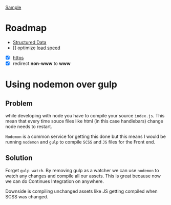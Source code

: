 [Sample](https://designbyatlas.com/)

# Roadmap

* [Structured Data](https://developers.google.com/search/docs/guides/intro-structured-data?visit_id=1-636232848729752989-3223931780&hl=en&rd=1)
* [] optimize [load speed](https://developers.google.com/speed/pagespeed/insights/?url=http%3A%2F%2Fwww.santiagojsosa.com%2F&tab=mobile)
* [x] [https](https://github.com/JrCs/docker-letsencrypt-nginx-proxy-companion)
* [x] redirect **non-www** to **www**

# Using nodemon over gulp

## Problem
while developing with node you have to compile your source `index.js`. This mean that every time souce files like html (in this case handlebars) change node needs to restart.

`Nodemon` is a common service for getting this done but this means I would be running `nodemon` and `gulp` to compile `SCSS` and `JS` files for the Front end.

## Solution
Forget `gulp watch`. By removing gulp as a watcher we can use `nodemon` to watch any changes and compile all our assets. This is great because now we can do Continues Integration on anywhere. 

Downside is compiling unchanged assets like JS getting compiled when SCSS was changed.